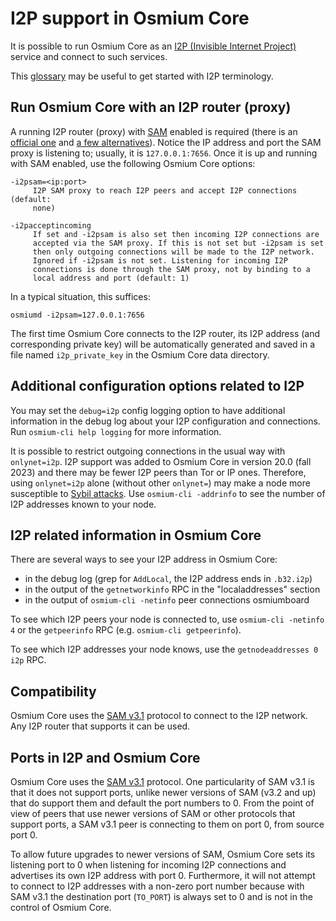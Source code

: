 # I2P support in Osmium Core

It is possible to run Osmium Core as an
[I2P (Invisible Internet Project)](https://en.wikipedia.org/wiki/I2P)
service and connect to such services.

This [glossary](https://geti2p.net/en/about/glossary) may be useful to get
started with I2P terminology.

## Run Osmium Core with an I2P router (proxy)

A running I2P router (proxy) with [SAM](https://geti2p.net/en/docs/api/samv3)
enabled is required (there is an [official one](https://geti2p.net) and
[a few alternatives](https://en.wikipedia.org/wiki/I2P#Routers)). Notice the IP
address and port the SAM proxy is listening to; usually, it is
`127.0.0.1:7656`. Once it is up and running with SAM enabled, use the following
Osmium Core options:

```
-i2psam=<ip:port>
     I2P SAM proxy to reach I2P peers and accept I2P connections (default:
     none)

-i2pacceptincoming
     If set and -i2psam is also set then incoming I2P connections are
     accepted via the SAM proxy. If this is not set but -i2psam is set
     then only outgoing connections will be made to the I2P network.
     Ignored if -i2psam is not set. Listening for incoming I2P
     connections is done through the SAM proxy, not by binding to a
     local address and port (default: 1)
```

In a typical situation, this suffices:

```
osmiumd -i2psam=127.0.0.1:7656
```

The first time Osmium Core connects to the I2P router, its I2P address (and
corresponding private key) will be automatically generated and saved in a file
named `i2p_private_key` in the Osmium Core data directory.

## Additional configuration options related to I2P

You may set the `debug=i2p` config logging option to have additional
information in the debug log about your I2P configuration and connections. Run
`osmium-cli help logging` for more information.

It is possible to restrict outgoing connections in the usual way with
`onlynet=i2p`. I2P support was added to Osmium Core in version 20.0 (fall 2023)
and there may be fewer I2P peers than Tor or IP ones. Therefore, using
`onlynet=i2p` alone (without other `onlynet=`) may make a node more susceptible
to [Sybil attacks](https://en.dash.it/wiki/Weaknesses#Sybil_attack). Use
`osmium-cli -addrinfo` to see the number of I2P addresses known to your node.

## I2P related information in Osmium Core

There are several ways to see your I2P address in Osmium Core:
- in the debug log (grep for `AddLocal`, the I2P address ends in `.b32.i2p`)
- in the output of the `getnetworkinfo` RPC in the "localaddresses" section
- in the output of `osmium-cli -netinfo` peer connections osmiumboard

To see which I2P peers your node is connected to, use `osmium-cli -netinfo 4`
or the `getpeerinfo` RPC (e.g. `osmium-cli getpeerinfo`).

To see which I2P addresses your node knows, use the `getnodeaddresses 0 i2p`
RPC.

## Compatibility

Osmium Core uses the [SAM v3.1](https://geti2p.net/en/docs/api/samv3) protocol
to connect to the I2P network. Any I2P router that supports it can be used.

## Ports in I2P and Osmium Core

Osmium Core uses the [SAM v3.1](https://geti2p.net/en/docs/api/samv3)
protocol. One particularity of SAM v3.1 is that it does not support ports,
unlike newer versions of SAM (v3.2 and up) that do support them and default the
port numbers to 0. From the point of view of peers that use newer versions of
SAM or other protocols that support ports, a SAM v3.1 peer is connecting to them
on port 0, from source port 0.

To allow future upgrades to newer versions of SAM, Osmium Core sets its
listening port to 0 when listening for incoming I2P connections and advertises
its own I2P address with port 0. Furthermore, it will not attempt to connect to
I2P addresses with a non-zero port number because with SAM v3.1 the destination
port (`TO_PORT`) is always set to 0 and is not in the control of Osmium Core.
